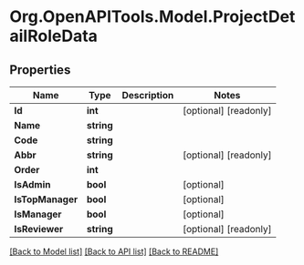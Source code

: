 
# Org.OpenAPITools.Model.ProjectDetailRoleData

## Properties

Name | Type | Description | Notes
------------ | ------------- | ------------- | -------------
**Id** | **int** |  | [optional] [readonly] 
**Name** | **string** |  | 
**Code** | **string** |  | 
**Abbr** | **string** |  | [optional] [readonly] 
**Order** | **int** |  | 
**IsAdmin** | **bool** |  | [optional] 
**IsTopManager** | **bool** |  | [optional] 
**IsManager** | **bool** |  | [optional] 
**IsReviewer** | **string** |  | [optional] [readonly] 

[[Back to Model list]](../README.md#documentation-for-models)
[[Back to API list]](../README.md#documentation-for-api-endpoints)
[[Back to README]](../README.md)

